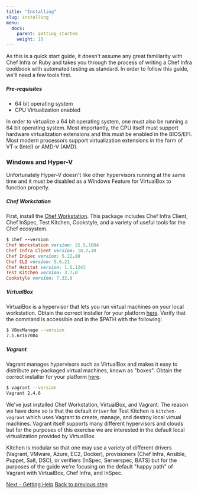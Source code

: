 ```yaml
---
title: "Installing"
slug: installing
menu:
  docs:
    parent: getting_started
    weight: 10
---
```


As this is a quick start guide, it doesn't assume any great familiarity with Chef Infra or Ruby and takes you through the process of writing a Chef Infra cookbook with automated testing as standard. In order to follow this guide, we'll need a few tools first.

##### Pre-requisites

- 64 bit operating system
- CPU Virtualization enabled

In order to virtualize a 64 bit operating system, one must also be running a 64 bit operating system. Most importantly, the CPU itself must support hardware virtualization extensions and this must be enabled in the BIOS/EFI. Most modern processors support virtualization extensions in the form of VT-x (Intel) or AMD-V (AMD).

<div class="callout">
<h3 class="callout--title">Windows and Hyper-V</h3>
Unfortunately Hyper-V doesn't like other hypervisors running at the same time and it must be disabled as a Windows Feature for VirtualBox to function properly.
</div>

##### Chef Workstation

First, install the [Chef Workstation](https://www.chef.io/downloads). This package includes Chef Infra Client, Chef InSpec, Test Kitchen, Cookstyle, and a variety of useful tools for the Chef ecosystem.

```ruby
$ chef --version
Chef Workstation version: 25.5.1084
Chef Infra Client version: 18.7.10
Chef InSpec version: 5.22.80
Chef CLI version: 5.6.21
Chef Habitat version: 1.6.1243
Test Kitchen version: 3.7.0
Cookstyle version: 7.32.8
```

##### VirtualBox

VirtualBox is a hypervisor that lets you run virtual machines on your local workstation. Obtain the correct installer for your platform [here](https://www.virtualbox.org/wiki/Downloads). Verify that the command is accessible and in the $PATH with the following:

```bash
$ VBoxManage --version
7.1.6r167084
```

##### Vagrant

Vagrant manages hypervisors such as VirtualBox and makes it easy to distribute pre-packaged virtual machines, known as "boxes". Obtain the correct installer for your platform [here](https://www.vagrantup.com/downloads).

```bash
$ vagrant --version
Vagrant 2.4.6
```

We've just installed Chef Workstation, VirtualBox, and Vagrant. The reason we have done so is that the default `driver` for Test Kitchen is `kitchen-vagrant` which uses Vagrant to create, manage, and destroy local virtual machines. Vagrant itself supports many different hypervisors and clouds but for the purposes of this exercise we are interested in the default local virtualization provided by VirtualBox.

Kitchen is modular so that one may use a variety of different drivers (Vagrant, VMware, Azure, EC2, Docker), provisioners (Chef Infra, Ansible, Puppet, Salt, DSC), or verifiers (InSpec, Serverspec, BATS) but for the purposes of the guide we're focusing on the default "happy path" of Vagrant with VirtualBox, Chef Infra, and InSpec.

<div class="sidebar--footer">
<a class="button primary-cta" href="/docs/getting-started/getting-help">Next - Getting Help</a>
<a class="sidebar--footer--back" href="/docs/getting-started/">Back to previous step</a>
</div>
